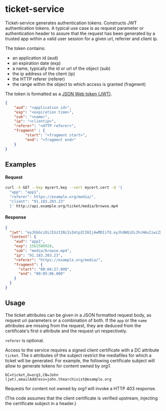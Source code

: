 # ticket-service

Ticket-service generates authentication tokens.
Constructs JWT authentication tokens.
A typical use case is as request parameter or authentication header to assure that
the request has been generated by a trusted app within a valid user session
for a given url, referrer and client ip.

The token contains:
* an application id (aud)
* an expiration date (exp)
* a name, typically the id or url of the object (sub)
* the ip address of the client (ip)
* the HTTP referer (referer)
* the range within the object to which access is granted (fragment)

The token is formatted as a [JSON Web token (JWT)](https://jwt.io/).

```json
{
    "aud": "<application id>",
    "exp": "<expiration time>",
    "sub": "<name>",
    "ip": "<clientip>",
    "referer": "<HTTP referer>",
    "fragment" : {
         "start": "<fragment start>",
         "end": "<fragment end>"
    }
}
```

## Examples

#### Request

```bash
curl -X GET --key mycert.key --cert mycert.cert -d '{
  "app": "app1",
  "referer": https://example.org/media/",
  "client": "91.183.203.23"
  }' http://api.example.org/ticket/media/browse.mp4
```

#### Response

```json
{
  "jwt": "eyJhbGciOiJIUzI1NiIsImtpZCI6IjAwMDIifQ.eyJhdWQiOiJhcHAxIiwiZXhwIjoxNTYyNTgwOTI4LCJzdWIiOiJtZWRpYS9icm93c2UubXA0IiwiaXAiOiI5MS4xODMuMjAzLjIzIiwicmVmZXJlciI6Imh0dHBzOi8vZXhhbXBsZS5vcmcvbWVkaWEvIiwiZnJhZ21lbnQiOnsic3RhcnQiOiIwMDowNDoyNy4wMDAiLCJlbmQiOiIwMDowNTowNi4wMDAifX0......",
  "context": {
    "aud": "app1",
    "exp": 1562580928,
    "sub": "media/browse.mp4",
    "ip": "91.183.203.23",
    "referer": "https://example.org/media/",
    "fragment": {
      "start": "00:04:27.000",
      "end": "00:05:06.000"
    }
  }
}
```

## Usage

The ticket attributes can be given in a JSON formatted request body, as request uri
parameters or a combination of both.
If the `app` or the `name` attributes are missing from the request, they are
deduced from the certificate's first `O` attribute and the request uri respectively.

`referer` is optional.

Access to the service requires a signed client certificate with a DC attribute `ticket`. The `O` attributes
of the subject restrict the mediafiles for which a ticket will be generated.
For example, the following certificate subject will allow to generate tokens for content owned by *org1*.
```
DC=ticket,O=org1,CN=John (jwt),emailAddress=john.thearchivist@example.org
```
Requests for content not owned by *org1* will invoke a HTTP 403 response.

(The code assumes that the client certificate is verified upstream, injecting the
certificate subject in a header.)
